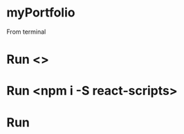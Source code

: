 # myPortfolio

From terminal

# Run <<npm install>>

# Run <npm i -S react-scripts>

# Run <npm start>

